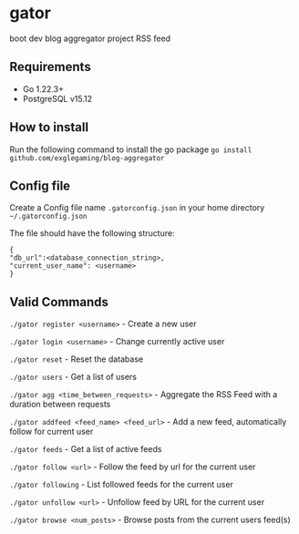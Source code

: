 # gator
boot dev blog aggregator project RSS feed

## Requirements

* Go 1.22.3+
* PostgreSQL v15.12

## How to install

Run the following command to install the go package
`go install github.com/exglegaming/blog-aggregator`

## Config file

Create a Config file name `.gatorconfig.json` in your home directory `~/.gatorconfig.json`

The file should have the following structure:
```
{   
"db_url":<database_connection_string>,
"current_user_name": <username>
}
```

## Valid Commands
`./gator register <username>` - Create a new user

`./gator login <username>` - Change currently active user

`./gator reset` - Reset the database

`./gator users` - Get a list of users

`./gator agg <time_between_requests>` - Aggregate the RSS Feed with a duration between requests

`./gator addfeed <feed_name> <feed_url>` - Add a new feed, automatically follow for current user

`./gator feeds` - Get a list of active feeds

`./gator follow <url>` - Follow the feed by url for the current user

`./gator following` - List followed feeds for the current user

`./gator unfollow <url>` - Unfollow feed by URL for the current user

`./gator browse <num_posts>` - Browse posts from the current users feed(s)